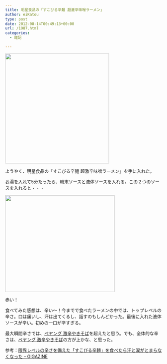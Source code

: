 ```yaml
---
title: 明星食品の「すこびる辛麺 超激辛味噌ラーメン」
author: eiKatou
type: post
date: 2012-08-14T00:49:13+00:00
url: /1987.html
categories:
  - 雑記

---
```

[<img src="http://eikatou.net/blog/wp-content/uploads/2012/08/scoville_noodle1.jpg" alt="" title="scoville_noodle1" width="334" height="352" class="alignnone size-full wp-image-1990" srcset="/uploads/2012/08/scoville_noodle1.jpg 334w, /uploads/2012/08/scoville_noodle1-284x300.jpg 284w" sizes="(max-width: 334px) 100vw, 334px" />][1]
  
ようやく、明星食品の「すこびる辛麺 超激辛味噌ラーメン」を手に入れた。

<!--more-->

お湯を入れて5分たったら、粉末ソースと液体ソースを入れる。この２つのソースを入れると・・・
  
[<img src="http://eikatou.net/blog/wp-content/uploads/2012/08/scoville_noodle2.jpg" alt="" title="scoville_noodle2" width="352" height="310" class="alignnone size-full wp-image-1991" srcset="/uploads/2012/08/scoville_noodle2.jpg 352w, /uploads/2012/08/scoville_noodle2-300x264.jpg 300w, /uploads/2012/08/scoville_noodle2-340x300.jpg 340w" sizes="(max-width: 352px) 100vw, 352px" />][2]
  
赤い！

食べてみた感想は、辛い〜！今までで食べたラーメンの中では、トップレベルの辛さ。口は痛いし、汗は出てくるし、話すのもしんどかった。最後に入れた液体ソースが辛い。初めの一口が辛すぎる。
  
最大瞬間辛さでは、[ペヤング 激辛やきそば][3]を超えたと思う。でも、全体的な辛さは、[ペヤング 激辛やきそば][3]の方が上かな、と思った。

参考：[限界レベルの辛さを備えた「すこびる辛麺」を食べたら汗と涙がとまらなくなった &#8211; GIGAZINE][4]

 [1]: http://eikatou.net/blog/wp-content/uploads/2012/08/scoville_noodle1.jpg
 [2]: http://eikatou.net/blog/wp-content/uploads/2012/08/scoville_noodle2.jpg
 [3]: http://eikatou.net/blog/2012/02/peyoung/
 [4]: http://gigazine.net/news/20120722-myojo-scoville/
